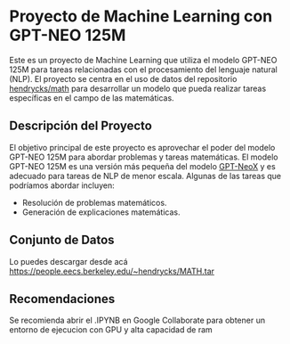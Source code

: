 # Proyecto de Machine Learning con GPT-NEO 125M

Este es un proyecto de Machine Learning que utiliza el modelo GPT-NEO 125M para tareas relacionadas con el procesamiento del lenguaje natural (NLP). El proyecto se centra en el uso de datos del repositorio [hendrycks/math](https://github.com/hendrycks/math/) para desarrollar un modelo que pueda realizar tareas específicas en el campo de las matemáticas.

## Descripción del Proyecto

El objetivo principal de este proyecto es aprovechar el poder del modelo GPT-NEO 125M para abordar problemas y tareas matemáticas. El modelo GPT-NEO 125M es una versión más pequeña del modelo [GPT-NeoX](https://github.com/EleutherAI/gpt-neox) y es adecuado para tareas de NLP de menor escala. Algunas de las tareas que podríamos abordar incluyen:

- Resolución de problemas matemáticos.
- Generación de explicaciones matemáticas.

## Conjunto de Datos

Lo puedes descargar desde acá https://people.eecs.berkeley.edu/~hendrycks/MATH.tar

## Recomendaciones
Se recomienda abrir el .IPYNB en Google Collaborate para obtener un entorno de ejecucion con GPU y alta capacidad de ram
